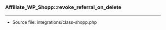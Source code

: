 ### Affiliate_WP_Shopp::revoke_referral_on_delete

----

- Source file: integrations/class-shopp.php
